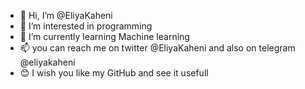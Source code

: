 - 👋 Hi, I’m @EliyaKaheni
- 👀 I’m interested in programming
- 🌱 I’m currently learning Machine learning
- 📫 you can reach me on twitter @EliyaKaheni and also on telegram @eliyakaheni
- 😊 I wish you like my GitHub and see it usefull
<!---
EliyaKaheni/EliyaKaheni is a ✨ special ✨ repository because its `README.md` (this file) appears on your GitHub profile.
You can click the Preview link to take a look at your changes.
--->
